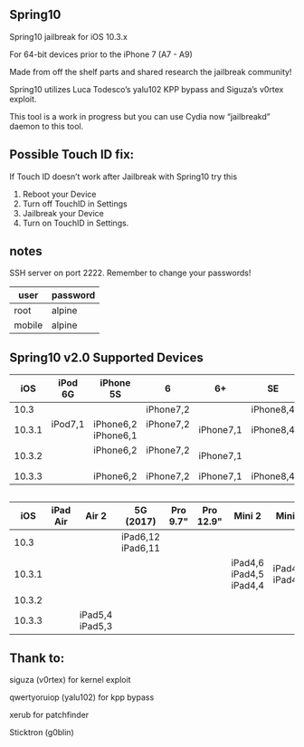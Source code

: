 ## Spring10

Spring10 jailbreak for iOS 10.3.x

For 64-bit devices prior to the iPhone 7 (A7 - A9)

Made from off the shelf parts and shared research the jailbreak community!

Spring10 utilizes Luca Todesco’s yalu102 KPP bypass and Siguza’s v0rtex exploit. 

This tool is a work in progress but you can use Cydia now “jailbreakd” daemon to this tool.

## Possible Touch ID fix:

If Touch ID doesn’t work after Jailbreak with Spring10 try this 

1. Reboot your Device
2. Turn off TouchID in Settings
3. Jailbreak your Device
4. Turn on TouchID in Settings.


## notes


SSH server on port 2222. Remember to change your passwords!

| user   | password |
| ---    | ---      |
| root   | alpine   |
| mobile | alpine   |


## Spring10 v2.0 Supported Devices  

| iOS     | iPod 6G | iPhone 5S         | 6           | 6+  | SE          | 6S          | 6S+ | build number |
| ---     | ---     | ---               | ----------- | --- | ---         | ---         | --- | ------------ |
| 10.3    |         |                   | iPhone7,2   |     | iPhone8,4   |             |     | 14E277       |
| 10.3.1  | iPod7,1       | iPhone6,2 iPhone6,1| iPhone7,2  | iPhone7,1 |iPhone8,4 | iPhone8,1   | iPhone8,2   | 14E304 |
| 10.3.2  |         | iPhone6,2         | iPhone7,2   | iPhone7,1 |          | iPhone8,1   | iPhone8,2   | 14F89        |
| 10.3.3  |         | iPhone6,2         | iPhone7,2   | iPhone7,1   | iPhone8,4   | iPhone8,1   | iPhone8,2   | 14G60        |

##  

| iOS     | iPad Air | Air 2             | 5G (2017) | Pro 9.7" | Pro 12.9" | Mini 2 | Mini 3 | Mini 4 |build number |
| ---     | ---      | ---               | ---       | ---      | ---       | ---    | ---    | ---    |------------ |
| 10.3    |          |                   | iPad6,12 iPad6,11        |          |           |        |        |        |14E277       |
| 10.3.1  |          |                   |           |          |           | iPad4,6 iPad4,5 iPad4,4 | iPad4,8 iPad4,7      |        | 14E304 |
| 10.3.2  |          |                   |           |          |           |        |        |        |14F89        |
| 10.3.3  |          | iPad5,4 iPad5,3 |           |          |           |        |        |        |14G60   |

## Thank to:

siguza (v0rtex) for kernel exploit

qwertyoruiop (yalu102) for kpp bypass 

xerub for patchfinder

Sticktron (g0blin)

##

&nbsp;


&nbsp;



<p align="center"> </p>
